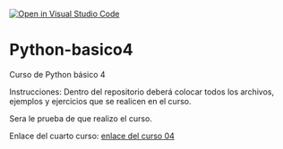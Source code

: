 [![Open in Visual Studio Code](https://classroom.github.com/assets/open-in-vscode-f059dc9a6f8d3a56e377f745f24479a46679e63a5d9fe6f495e02850cd0d8118.svg)](https://classroom.github.com/online_ide?assignment_repo_id=7391480&assignment_repo_type=AssignmentRepo)
# Python-basico4
Curso de Python básico 4

Instrucciones:
Dentro del repositorio deberá colocar todos los archivos, ejemplos y ejercicios que se realicen en el curso.

Sera le prueba de que realizo el curso.

Enlace del cuarto curso:
[enlace del curso 04](https://drive.google.com/drive/folders/1X8lU2ih5OhILuou1S_nFEXbnc8romd6R?usp=sharing)
